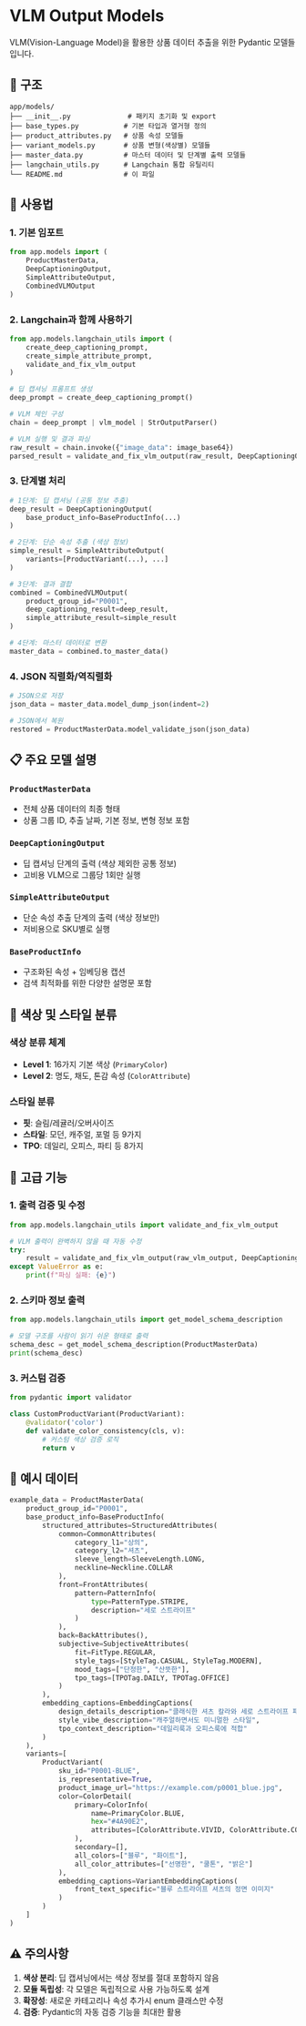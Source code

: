 # VLM Output Models

VLM(Vision-Language Model)을 활용한 상품 데이터 추출을 위한 Pydantic 모델들입니다.

## 📂 구조

```
app/models/
├── __init__.py              # 패키지 초기화 및 export
├── base_types.py           # 기본 타입과 열거형 정의
├── product_attributes.py   # 상품 속성 모델들
├── variant_models.py       # 상품 변형(색상별) 모델들
├── master_data.py          # 마스터 데이터 및 단계별 출력 모델들
├── langchain_utils.py      # Langchain 통합 유틸리티
└── README.md               # 이 파일
```

## 🚀 사용법

### 1. 기본 임포트

```python
from app.models import (
    ProductMasterData,
    DeepCaptioningOutput,
    SimpleAttributeOutput,
    CombinedVLMOutput
)
```

### 2. Langchain과 함께 사용하기

```python
from app.models.langchain_utils import (
    create_deep_captioning_prompt,
    create_simple_attribute_prompt,
    validate_and_fix_vlm_output
)

# 딥 캡셔닝 프롬프트 생성
deep_prompt = create_deep_captioning_prompt()

# VLM 체인 구성
chain = deep_prompt | vlm_model | StrOutputParser()

# VLM 실행 및 결과 파싱
raw_result = chain.invoke({"image_data": image_base64})
parsed_result = validate_and_fix_vlm_output(raw_result, DeepCaptioningOutput)
```

### 3. 단계별 처리

```python
# 1단계: 딥 캡셔닝 (공통 정보 추출)
deep_result = DeepCaptioningOutput(
    base_product_info=BaseProductInfo(...)
)

# 2단계: 단순 속성 추출 (색상 정보)
simple_result = SimpleAttributeOutput(
    variants=[ProductVariant(...), ...]
)

# 3단계: 결과 결합
combined = CombinedVLMOutput(
    product_group_id="P0001",
    deep_captioning_result=deep_result,
    simple_attribute_result=simple_result
)

# 4단계: 마스터 데이터로 변환
master_data = combined.to_master_data()
```

### 4. JSON 직렬화/역직렬화

```python
# JSON으로 저장
json_data = master_data.model_dump_json(indent=2)

# JSON에서 복원
restored = ProductMasterData.model_validate_json(json_data)
```

## 📋 주요 모델 설명

### `ProductMasterData`

- 전체 상품 데이터의 최종 형태
- 상품 그룹 ID, 추출 날짜, 기본 정보, 변형 정보 포함

### `DeepCaptioningOutput`

- 딥 캡셔닝 단계의 출력 (색상 제외한 공통 정보)
- 고비용 VLM으로 그룹당 1회만 실행

### `SimpleAttributeOutput`

- 단순 속성 추출 단계의 출력 (색상 정보만)
- 저비용으로 SKU별로 실행

### `BaseProductInfo`

- 구조화된 속성 + 임베딩용 캡션
- 검색 최적화를 위한 다양한 설명문 포함

## 🎨 색상 및 스타일 분류

### 색상 분류 체계

- **Level 1**: 16가지 기본 색상 (`PrimaryColor`)
- **Level 2**: 명도, 채도, 톤감 속성 (`ColorAttribute`)

### 스타일 분류

- **핏**: 슬림/레귤러/오버사이즈
- **스타일**: 모던, 캐주얼, 포멀 등 9가지
- **TPO**: 데일리, 오피스, 파티 등 8가지

## 🔧 고급 기능

### 1. 출력 검증 및 수정

```python
from app.models.langchain_utils import validate_and_fix_vlm_output

# VLM 출력이 완벽하지 않을 때 자동 수정
try:
    result = validate_and_fix_vlm_output(raw_vlm_output, DeepCaptioningOutput)
except ValueError as e:
    print(f"파싱 실패: {e}")
```

### 2. 스키마 정보 출력

```python
from app.models.langchain_utils import get_model_schema_description

# 모델 구조를 사람이 읽기 쉬운 형태로 출력
schema_desc = get_model_schema_description(ProductMasterData)
print(schema_desc)
```

### 3. 커스텀 검증

```python
from pydantic import validator

class CustomProductVariant(ProductVariant):
    @validator('color')
    def validate_color_consistency(cls, v):
        # 커스텀 색상 검증 로직
        return v
```

## 📝 예시 데이터

```python
example_data = ProductMasterData(
    product_group_id="P0001",
    base_product_info=BaseProductInfo(
        structured_attributes=StructuredAttributes(
            common=CommonAttributes(
                category_l1="상의",
                category_l2="셔츠",
                sleeve_length=SleeveLength.LONG,
                neckline=Neckline.COLLAR
            ),
            front=FrontAttributes(
                pattern=PatternInfo(
                    type=PatternType.STRIPE,
                    description="세로 스트라이프"
                )
            ),
            back=BackAttributes(),
            subjective=SubjectiveAttributes(
                fit=FitType.REGULAR,
                style_tags=[StyleTag.CASUAL, StyleTag.MODERN],
                mood_tags=["단정한", "산뜻한"],
                tpo_tags=[TPOTag.DAILY, TPOTag.OFFICE]
            )
        ),
        embedding_captions=EmbeddingCaptions(
            design_details_description="클래식한 셔츠 칼라와 세로 스트라이프 패턴",
            style_vibe_description="캐주얼하면서도 미니멀한 스타일",
            tpo_context_description="데일리룩과 오피스룩에 적합"
        )
    ),
    variants=[
        ProductVariant(
            sku_id="P0001-BLUE",
            is_representative=True,
            product_image_url="https://example.com/p0001_blue.jpg",
            color=ColorDetail(
                primary=ColorInfo(
                    name=PrimaryColor.BLUE,
                    hex="#4A90E2",
                    attributes=[ColorAttribute.VIVID, ColorAttribute.COOL]
                ),
                secondary=[],
                all_colors=["블루", "화이트"],
                all_color_attributes=["선명한", "쿨톤", "밝은"]
            ),
            embedding_captions=VariantEmbeddingCaptions(
                front_text_specific="블루 스트라이프 셔츠의 정면 이미지"
            )
        )
    ]
)
```

## ⚠️ 주의사항

1. **색상 분리**: 딥 캡셔닝에서는 색상 정보를 절대 포함하지 않음
2. **모듈 독립성**: 각 모델은 독립적으로 사용 가능하도록 설계
3. **확장성**: 새로운 카테고리나 속성 추가시 enum 클래스만 수정
4. **검증**: Pydantic의 자동 검증 기능을 최대한 활용

